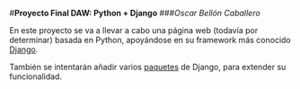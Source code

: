 #**Proyecto Final DAW: Python + Django**
###*Oscar Bellón Caballero*

En este proyecto se va a llevar a cabo una página web (todavía por determinar) basada en Python, apoyándose en su framework más conocido [Django](https://www.djangoproject.com/).

También se intentarán añadir varios [paquetes](https://www.djangopackages.com/) de Django, para extender su funcionalidad.


